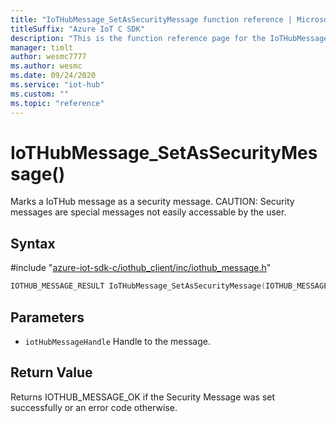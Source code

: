 ```yaml
---                             
title: "IoTHubMessage_SetAsSecurityMessage function reference | Microsoft Docs" 
titleSuffix: "Azure IoT C SDK"            
description: "This is the function reference page for the IoTHubMessage_SetAsSecurityMessage() function in the Azure IoT C SDK. This SDK is used with Azure IoT Hub and Azure IoT Hub Device Provisioning Service"            
manager: timlt                 
author: wesmc7777              
ms.author: wesmc               
ms.date: 09/24/2020                    
ms.service: "iot-hub"             
ms.custom: ""                
ms.topic: "reference"        
---                            
```


# IoTHubMessage_SetAsSecurityMessage()

Marks a IoTHub message as a security message. CAUTION: Security messages are special messages not easily accessable by the user.

## Syntax

\#include "[azure-iot-sdk-c/iothub_client/inc/iothub_message.h](../iothub-message-h.md)"  
```C
IOTHUB_MESSAGE_RESULT IoTHubMessage_SetAsSecurityMessage(IOTHUB_MESSAGE_HANDLE  iotHubMessageHandle);
```

## Parameters
* `iotHubMessageHandle` Handle to the message.

## Return Value
Returns IOTHUB_MESSAGE_OK if the Security Message was set successfully or an error code otherwise.

